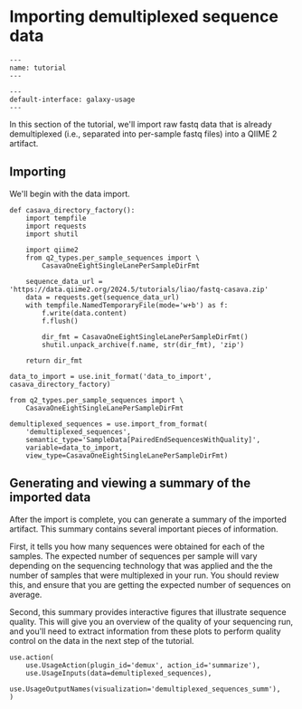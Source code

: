 # Importing demultiplexed sequence data

```{usage-scope}
---
name: tutorial
---
```

```{usage-selector}
---
default-interface: galaxy-usage
---
```

In this section of the tutorial, we'll import raw fastq data that is already
demultiplexed (i.e., separated into per-sample fastq files) into a QIIME 2
artifact.

## Importing

We'll begin with the data import.

```{usage}
def casava_directory_factory():
    import tempfile
    import requests
    import shutil

    import qiime2
    from q2_types.per_sample_sequences import \
        CasavaOneEightSingleLanePerSampleDirFmt

    sequence_data_url = 'https://data.qiime2.org/2024.5/tutorials/liao/fastq-casava.zip'
    data = requests.get(sequence_data_url)
    with tempfile.NamedTemporaryFile(mode='w+b') as f:
        f.write(data.content)
        f.flush()

        dir_fmt = CasavaOneEightSingleLanePerSampleDirFmt()
        shutil.unpack_archive(f.name, str(dir_fmt), 'zip')

    return dir_fmt

data_to_import = use.init_format('data_to_import', casava_directory_factory)
```

```{usage}
from q2_types.per_sample_sequences import \
    CasavaOneEightSingleLanePerSampleDirFmt

demultiplexed_sequences = use.import_from_format(
    'demultiplexed_sequences',
    semantic_type='SampleData[PairedEndSequencesWithQuality]',
    variable=data_to_import,
    view_type=CasavaOneEightSingleLanePerSampleDirFmt)
```

## Generating and viewing a summary of the imported data

After the import is complete, you can generate a summary of the imported
artifact. This summary contains several important pieces of information.

First, it tells you how many sequences were obtained for each of the samples.
The  expected number of sequences per sample will vary depending on the
sequencing technology that was applied and the the number of samples that were
multiplexed in your run. You should review this, and ensure that you are
getting the expected number of sequences on average.

Second, this summary provides interactive figures that illustrate sequence
quality. This will give you an overview of the quality of your sequencing run,
and you'll need to extract information from these plots to perform quality
control on the data in the next step of the tutorial.

```{usage}
use.action(
    use.UsageAction(plugin_id='demux', action_id='summarize'),
    use.UsageInputs(data=demultiplexed_sequences),
    use.UsageOutputNames(visualization='demultiplexed_sequences_summ'),
)
```
